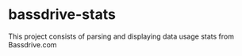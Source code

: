 bassdrive-stats
===============

This project consists of parsing and displaying data usage stats from Bassdrive.com